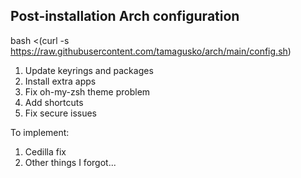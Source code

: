 ## Post-installation Arch configuration

bash <(curl -s https://raw.githubusercontent.com/tamagusko/arch/main/config.sh)

1. Update keyrings and packages
2. Install extra apps
3. Fix oh-my-zsh theme problem
4. Add shortcuts
5. Fix secure issues

To implement:

1. Cedilla fix
2. Other things I forgot...
